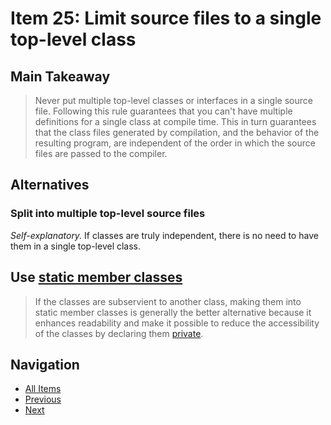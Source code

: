 # Item 25: Limit source files to a single top-level class

## Main Takeaway

>Never put multiple top-level classes or interfaces in a single source file. Following this rule guarantees that you can't have multiple definitions for a single class at compile time. This in turn guarantees that the class files generated by compilation, and the behavior of the resulting program, are independent of the order in which the source files are passed to the compiler.

## Alternatives

### Split into multiple top-level source files

_Self-explanatory._ If classes are truly independent, there is no need to have them in a single top-level class.

## Use [static member classes](./item-24-favor-static-member-classes-over-nonstatic.md)

>If the classes are subservient to another class, making them into static member classes is generally the better alternative because it enhances readability and make it possible to reduce the accessibility of the classes by declaring them [private](./item-15-minimize-the-accessibility-of-classes-and-members.md).

## Navigation

- [All Items](../README.md#items)
- [Previous](./item-24-favor-static-member-classes-over-nonstatic.md)
- [Next](./item-25-limit-source-files-to-a-single-top-level-class.md)
